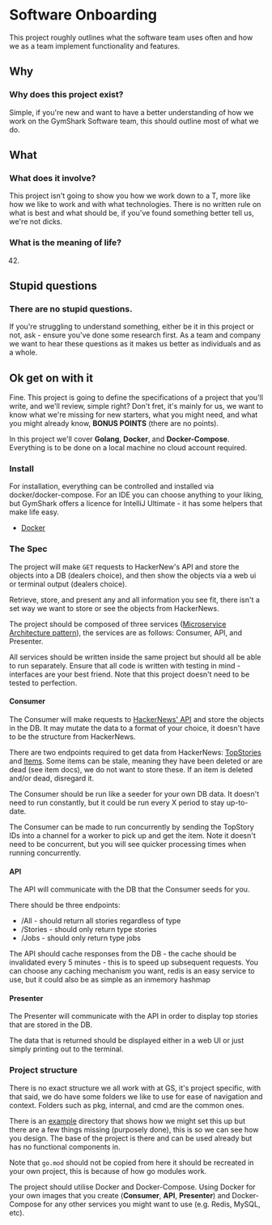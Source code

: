 # Software Onboarding

This project roughly outlines what the software team uses often and how we as a team implement functionality and features.

## Why
 
### Why does this project exist? 

Simple, if you're new and want to have a better understanding of how we work on the
GymShark Software team, this should outline most of what we do.

## What

### What does it involve?

This project isn't going to show you how we work down to a T, more like how we like to work and with what technologies.
There is no written rule on what is best and what should  be, if you've found something better tell us, we're not
dicks.

### What is the meaning of life?
42.

## Stupid questions

### There are no stupid questions.

If you're struggling to understand something, either be it in this project or not, ask - ensure you've done some research
first. As a team and company we want to hear these questions as it makes us better as individuals and as a
whole.

## Ok get on with it

Fine. This project is going to define the specifications of a project that you'll write, and we'll review, simple right?
Don't fret, it's mainly for us, we want to know what we're missing for new starters, what you might need, and what you might
already know, **BONUS POINTS** (there are no points).

In this project we'll cover **Golang**, **Docker**, and **Docker-Compose**. Everything is to be done on a local machine
no cloud account required.

### Install

For installation, everything can be controlled and installed via docker/docker-compose. For an IDE
you  can choose anything to your liking, but GymShark offers a licence for IntelliJ Ultimate - it has some helpers that
make life easy.

* [Docker](https://www.docker.com/products/docker-desktop)


### The Spec
The project will make `GET` requests to HackerNew's API and store the objects into a DB (dealers choice), and then show
the objects via a web ui or terminal output (dealers choice).

Retrieve, store, and present any and all information you see fit, there isn't a set way we want to store or see the
objects from HackerNews.

The project should be composed of three services ([Microservice Architecture
pattern](https://microservices.io/patterns/microservices.html)), the services are as follows: Consumer, API, and Presenter.

All services should be written inside the same project but should all be able to run separately. Ensure that all code is
written with testing in mind - interfaces are your best friend. Note that this project doesn't need to be tested to
perfection.

#### Consumer
The Consumer will make requests to [HackerNews' API](https://github.com/HackerNews/API) and store the
objects in the DB. It may mutate the data to a format of your choice, it doesn't have to be the structure from
HackerNews.

There are two endpoints required to get data from HackerNews: 
[TopStories](https://github.com/HackerNews/API#new-top-and-best-stories) and 
[Items](https://github.com/HackerNews/API#items). Some items can be stale, meaning they have been deleted or are dead
(see item docs), we do not want to store these. If an item is deleted and/or dead, disregard it.

The Consumer should be run like a seeder for your own DB data. It doesn't need to run constantly, but it could be run
every X period to stay up-to-date.

The Consumer can be made to run concurrently by sending the TopStory IDs into a channel for a worker to pick up and get
the item. Note it doesn't need to be concurrent, but you will see quicker processing times when running concurrently.

#### API
The API will communicate with the DB that the Consumer seeds for you. 

There should be three endpoints:
* /All - should return all stories regardless of type
* /Stories - should only return type stories
* /Jobs - should only return type jobs

The API should cache responses from the DB - the cache should be invalidated every 5 minutes - this is to speed up
subsequent requests. You can choose any caching mechanism you want, redis is an easy service to use, but it could also
be as simple as an inmemory hashmap

#### Presenter
The Presenter will communicate with the API in order to display top stories that are stored in the DB. 

The data that is returned should be displayed either in a web UI or just simply printing out to the terminal.

### Project structure
There is no exact structure we all work with at GS, it's project specific, with that said, we do have some folders we
like to use for ease of navigation and context. Folders such as pkg, internal, and cmd are the common ones.

There is an [example](example) directory that shows how we might set this up but there are a few things missing
(purposely done), this is so we can see how you design. The base of the project is there and can be used already but has
no functional components in.

Note that `go.mod` should not be copied from here it should be recreated in your own project, this is because of how go
modules work.

The project should utilise Docker and Docker-Compose. Using Docker for your own images that you create (**Consumer**,
**API**, **Presenter**) and Docker-Compose for any other services you might want to use (e.g. Redis, MySQL, etc).